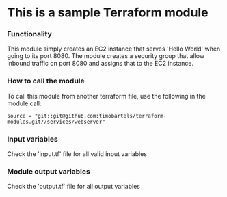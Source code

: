 # This is a sample Terraform module

### Functionality
This module simply creates an EC2 instance that serves 'Hello World' when going to its port 8080.
The module creates a security group that allow inbound traffic on port 8080 and assigns that to the EC2 instance.

### How to call the module
To call this module from another terraform file, use the following in the module call:

```
source = "git::git@github.com:timobartels/terraform-modules.git//services/webserver"  
```

### Input variables
Check the 'input.tf' file for all valid input variables

### Module output variables
Check the 'output.tf' file for all output variables

